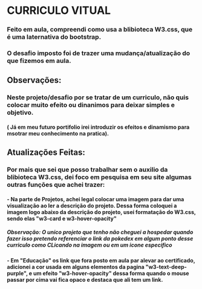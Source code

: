 # CURRICULO VITUAL 

### Feito em aula, compreendi como usa a blibioteca W3.css, que é uma laternativa do bootstrap. 

### O desafio imposto foi de trazer uma mudança/atualização do que fizemos em aula.


## Observações: 

### Neste projeto/desafio por se tratar de um curriculo, não quis colocar muito efeito ou dinanimos para deixar simples e objetivo. 
#### ( Já em meu futuro portifolio irei introduzir os efeitos e dinamismo para msotrar meu conhecimento na pratica).


## Atualizações Feitas: 

### Por mais que sei que posso trabalhar sem o auxilio da blibioteca W3.css, dei foco em pesquisa em seu site algumas outras funções que achei trazer: 

####        - Na parte de Projetos, achei legal colocar uma imagem para dar uma visualização ao ler a descrição do projeto. Dessa forma coloquei a imagem logo abaixo da descrição do projeto, usei formatação do W3.css, sendo elas "w3-card e w3-hover-opacity"

##### Observação: O unico projeto que tenho não cheguei a hospedar quando fazer isso pretendo referenciar o link da pokedex em algum ponto desse curriculo como CLicando na imagem ou em um icone especifico 

####        - Em "Educação" os link que fora posto em aula par alevar ao certificado, adicionei a cor usada em alguns elementos da pagina "w3-text-deep-purple", e um efeito "w3-hover-opacity"   dessa forma quando o mouse passar por cima vai fica opaco e destaca que ali tem um link. 





